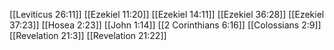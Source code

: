 [[Leviticus 26:11]]
[[Ezekiel 11:20]]
[[Ezekiel 14:11]]
[[Ezekiel 36:28]]
[[Ezekiel 37:23]]
[[Hosea 2:23]]
[[John 1:14]]
[[2 Corinthians 6:16]]
[[Colossians 2:9]]
[[Revelation 21:3]]
[[Revelation 21:22]]
